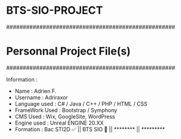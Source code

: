 # BTS-SIO-PROJECT
###################################################
#              Personnal Project File(s)          #               
###################################################

Information : 
  - Name : Adrien F.
  - Username : Adriraxor
  - Language used : C# / Java / C++ / PHP / HTML / CSS 
  - FrameWork Used : Bootstrap / Symphony
  - CMS Used : Wix, GoogleSite, WordPress
  - Engine used : Unreal ENGINE 20.XX
  - Formation : Bac STI2D ✅  || BTS SIO 🔄 || ******** || *********

